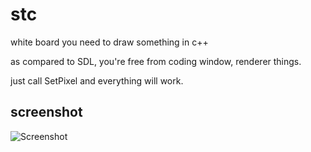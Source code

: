 # stc
white board you need to draw something in c++

as compared to SDL, you're free from coding window, renderer things.

just call SetPixel and everything will work.

## screenshot
![Screenshot](screenshot.png)
